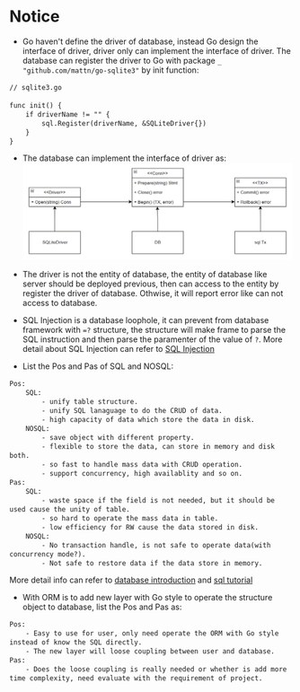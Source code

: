# Notice

- Go haven't define the driver of database, instead Go design the interface of driver, driver only can implement the interface of driver. The database can register the driver to Go with package `_ "github.com/mattn/go-sqlite3"` by init function:
```
// sqlite3.go

func init() {
	if driverName != "" {
		sql.Register(driverName, &SQLiteDriver{})
	}
}
```


- The database can implement the interface of driver as:  
![sqlite3_driver](img/sqlite3.png "sqlite3.png")


- The driver is not the entity of database, the entity of database like server should be deployed previous, then can access to the entity by register the driver of database. Othwise, it will report error like can not access to database.  


- SQL Injection is a database loophole, it can prevent from database framework with `=?` structure, the structure will make frame to parse the SQL instruction and then parse the paramenter of the value of `?`. More detail about SQL Injection can refer to [SQL Injection](http://c.biancheng.net/view/8283.html)


- List the Pos and Pas of SQL and NOSQL:
```
Pos:
	SQL:
		- unify table structure.
		- unify SQL lanaguage to do the CRUD of data.
		- high capacity of data which store the data in disk. 
	NOSQL:
		- save object with different property.
		- flexible to store the data, can store in memory and disk both.
		- so fast to handle mass data with CRUD operation.
		- support concurrency, high availablity and so on.
Pas:
	SQL:
		- waste space if the field is not needed, but it should be used cause the unity of table.
		- so hard to operate the mass data in table.
		- low efficiency for RW cause the data stored in disk.
	NOSQL:
		- No transaction handle, is not safe to operate data(with concurrency mode?).
		- Not safe to restore data if the data store in memory.
```

More detail info can refer to [database introduction](http://c.biancheng.net/view/7122.html) and [sql tutorial](http://go-database-sql.org/index.html)


- With ORM is to add new layer with Go style to operate the structure object to database, list the Pos and Pas as:
```
Pos:
	- Easy to use for user, only need operate the ORM with Go style instead of know the SQL directly.
	- The new layer will loose coupling between user and database.
Pas:
	- Does the loose coupling is really needed or whether is add more time complexity, need evaluate with the requirement of project.
```
